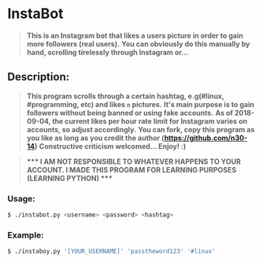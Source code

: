 # InstaBot
> __This is an Instagram bot that likes a users picture in order to gain more followers (real users).__
> __You can obviously do this manually by hand, scrolling tirelessly through Instagram or...__

## Description:
> __This program scrolls through a certain hashtag, e.g(#linux, #programming, etc) and likes `n` pictures.__
> __It's main purpose is to gain followers without being banned or using fake accounts.__
> __As of 2018-09-04, the current likes per hour rate limit for Instagram varies on accounts, so adjust accordingly.__
> __You can fork, copy this program as you like as long as you credit the author (https://github.com/n30-14)__
> __Constructive criticism welcomed... Enjoy! :)__

> __*** I AM NOT RESPONSIBLE TO WHATEVER HAPPENS TO YOUR ACCOUNT. I MADE THIS PROGRAM FOR LEARNING PURPOSES (LEARNING PYTHON) ***__

### Usage:
```bash
$ ./instabot.py <username> <password> <hashtag>
```
### Example:
```bash
$ ./instaboy.py '[YOUR_USERNAME]' 'passtheword123' '#linux'
```
